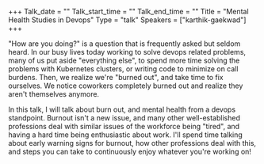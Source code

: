 +++
Talk_date = ""
Talk_start_time = ""
Talk_end_time = ""
Title = "Mental Health Studies in Devops"
Type = "talk"
Speakers = ["karthik-gaekwad"]
+++

"How are you doing?" is a question that is frequently asked but seldom heard. In our busy lives today working to solve devops related problems, many of us put aside "everything else", to spend more time solving the problems with Kubernetes clusters, or writing code to minimize on call burdens. Then, we realize we're "burned out", and take time to fix ourselves. We notice coworkers completely burned out and realize they aren't themselves anymore.

In this talk, I will talk about burn out, and mental health from a devops standpoint. Burnout isn't a new issue, and many other well-established professions deal with similar issues of the workforce being "tired", and having a hard time being enthusiastic about work. I'll spend time talking about early warning signs for burnout, how other professions deal with this, and steps you can take to continuously enjoy whatever you're working on!
